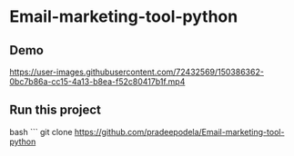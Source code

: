 # Email-marketing-tool-python


## Demo
https://user-images.githubusercontent.com/72432569/150386362-0bc7b86a-cc15-4a13-b8ea-f52c80417b1f.mp4

## Run this project

bash ```
git clone https://github.com/pradeepodela/Email-marketing-tool-python
```
